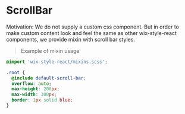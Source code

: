 
# ScrollBar

Motivation:
  We do not supply a custom css component.
  But in order to make custom content look and feel the same as other wix-style-react components,
  we provide mixin with scroll bar styles.

> Example of mixin usage

```scss
@import 'wix-style-react/mixins.scss';

.root {
  @include default-scroll-bar;
  overflow: auto;
  max-height: 200px;
  max-width: 300px;
  border: 1px solid blue;
}
```
